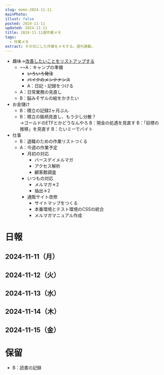 ```yaml
---
slug: memo-2024-11-11
mainPhoto: 
illust: false
posted: 2024-11-11
updated: 2024-11-11
title: 2024-11-11週作業メモ
tags:
  - 作業メモ
extract: その日にした作業をメモする。週刊連載。
---
```

- 趣味→[改善したいことをリストアップする](2022-03-07-改善したいこと・欲しいもの・やりたいこと.md)
  - ~~A：キャンプの準備
    - ~~いろいろ発注~~
    - ~~バイクのメンテナンス~~
    - A：日記・記録をつける
  - A：日常業務の見直し
  - B：脳みそザルの絵をかきたい
- お金儲け
  - B：積立の記録2ヶ月ぶん
  - B：積立の銘柄見直し、もう少し分散？  
    →ゴールドのETFとかどうなんやろ
  B：現金の処遇を見直す
  B：「目標の推移」を見直す
  B：たいミーでバイト
- 仕事
  - B：退職のための作業リストつくる
  - A：今週の作業予定
    - 月初の対応
        - バースデイメルマガ
        - アクセス解析
        - 顧客数調査
    - いつもの対応 
      - メルマガ＊2
      - 抽出＊2
    - 通販サイト改修
        - サイトマップをつくる
        - 本番環境とテスト環境のCSSの統合
        - メルマガマニュアル作成

# 日報

## 2024-11-11（月）
## 2024-11-12（火）
## 2024-11-13（水）
## 2024-11-14（木）
## 2024-11-15（金）
# 保留

  - B：読書の記録
